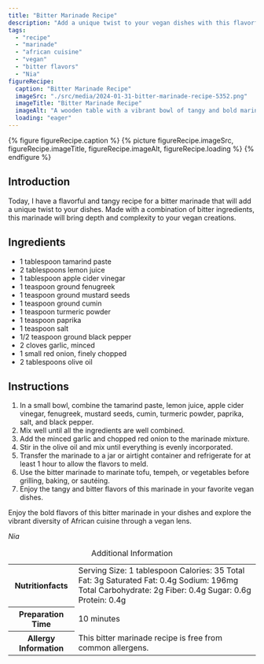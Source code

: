 ```yaml
---
title: "Bitter Marinade Recipe"
description: "Add a unique twist to your vegan dishes with this flavorful and tangy bitter marinade. Made with a combination of bitter ingredients, it brings depth and complexity to your creations."
tags:
  - "recipe"
  - "marinade"
  - "african cuisine"
  - "vegan"
  - "bitter flavors"
  - "Nia"
figureRecipe: 
  caption: "Bitter Marinade Recipe"
  imageSrc: "./src/media/2024-01-31-bitter-marinade-recipe-5352.png"
  imageTitle: "Bitter Marinade Recipe"
  imageAlt: "A wooden table with a vibrant bowl of tangy and bold marinade, surrounded by fresh herbs and spices, showcasing the essence of African cuisine."
  loading: "eager"
---
```


{% figure figureRecipe.caption %}
{% picture figureRecipe.imageSrc, figureRecipe.imageTitle, figureRecipe.imageAlt, figureRecipe.loading %}
{% endfigure %}

## Introduction

Today, I have a flavorful and tangy recipe for a bitter marinade that will add a unique twist to your dishes. Made with a combination of bitter ingredients, this marinade will bring depth and complexity to your vegan creations.

## Ingredients

- 1 tablespoon tamarind paste
- 2 tablespoons lemon juice
- 1 tablespoon apple cider vinegar
- 1 teaspoon ground fenugreek
- 1 teaspoon ground mustard seeds
- 1 teaspoon ground cumin
- 1 teaspoon turmeric powder
- 1 teaspoon paprika
- 1 teaspoon salt
- 1/2 teaspoon ground black pepper
- 2 cloves garlic, minced
- 1 small red onion, finely chopped
- 2 tablespoons olive oil

## Instructions

1. In a small bowl, combine the tamarind paste, lemon juice, apple cider vinegar, fenugreek, mustard seeds, cumin, turmeric powder, paprika, salt, and black pepper.
2. Mix well until all the ingredients are well combined.
3. Add the minced garlic and chopped red onion to the marinade mixture.
4. Stir in the olive oil and mix until everything is evenly incorporated.
5. Transfer the marinade to a jar or airtight container and refrigerate for at least 1 hour to allow the flavors to meld.
6. Use the bitter marinade to marinate tofu, tempeh, or vegetables before grilling, baking, or sautéing.
7. Enjoy the tangy and bitter flavors of this marinade in your favorite vegan dishes.

Enjoy the bold flavors of this bitter marinade in your dishes and explore the vibrant diversity of African cuisine through a vegan lens.

*Nia*

<table><caption class="sr-only">Additional Information</caption><tr><th>Nutritionfacts</th><td>Serving Size: 1 tablespoon
Calories: 35
Total Fat: 3g
Saturated Fat: 0.4g
Sodium: 196mg
Total Carbohydrate: 2g
Fiber: 0.4g
Sugar: 0.6g
Protein: 0.4g&nbsp;</td></tr><tr><th>Preparation Time</th><td>10 minutes&nbsp;</td></tr><tr><th>Allergy Information</th><td>This bitter marinade recipe is free from common allergens.&nbsp;</td></tr></table>

